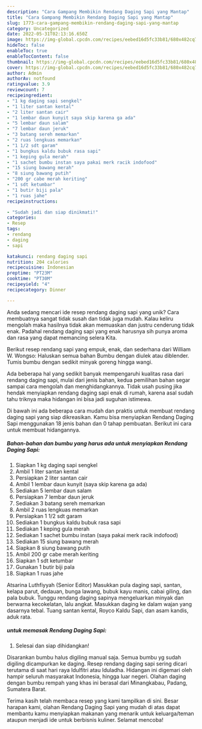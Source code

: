 ```yaml
---
description: "Cara Gampang Membikin Rendang Daging Sapi yang Mantap"
title: "Cara Gampang Membikin Rendang Daging Sapi yang Mantap"
slug: 1773-cara-gampang-membikin-rendang-daging-sapi-yang-mantap
category: Uncategorized
date: 2022-05-31T02:13:16.650Z
image: https://img-global.cpcdn.com/recipes/eebed16d5fc33b81/680x482cq70/rendang-daging-sapi-foto-resep-utama.jpg
hideToc: false
enableToc: true
enableTocContent: false
thumbnail: https://img-global.cpcdn.com/recipes/eebed16d5fc33b81/680x482cq70/rendang-daging-sapi-foto-resep-utama.jpg
cover: https://img-global.cpcdn.com/recipes/eebed16d5fc33b81/680x482cq70/rendang-daging-sapi-foto-resep-utama.jpg
author: Admin
authorAv: notfound
ratingvalue: 3.9
reviewcount: 7
recipeingredient:
- "1 kg daging sapi sengkel"
- "1 liter santan kental"
- "2 liter santan cair"
- "1 lembar daun kunyit saya skip karena ga ada"
- "5 lembar daun salam"
- "7 lembar daun jeruk"
- "3 batang sereh memarkan"
- "2 ruas lengkuas memarkan"
- "1 1/2 sdt garam"
- "1 bungkus kaldu bubuk rasa sapi"
- "1 keping gula merah"
- "1 sachet bumbu instan saya pakai merk racik indofood"
- "15 siung bawang merah"
- "8 siung bawang putih"
- "200 gr cabe merah keriting"
- "1 sdt ketumbar"
- "1 butir biji pala"
- "1 ruas jahe"
recipeinstructions:

- "Sudah jadi dan siap dinikmati!"
categories:
- Resep
tags:
- rendang
- daging
- sapi

katakunci: rendang daging sapi 
nutrition: 204 calories
recipecuisine: Indonesian
preptime: "PT23M"
cooktime: "PT30M"
recipeyield: "4"
recipecategory: Dinner

---
```





Anda sedang mencari ide resep rendang daging sapi yang unik? Cara membuatnya sangat tidak susah dan tidak juga mudah. Kalau keliru mengolah maka hasilnya tidak akan memuaskan dan justru cenderung tidak enak. Padahal rendang daging sapi yang enak harusnya sih punya aroma dan rasa yang dapat memancing selera Kita.





Berikut resep rendang sapi yang empuk, enak, dan sederhana dari William W. Wongso: Haluskan semua bahan Bumbu dengan diulek atau diblender. Tumis bumbu dengan sedikit minyak goreng hingga wangi.

Ada beberapa hal yang sedikit banyak mempengaruhi kualitas rasa dari rendang daging sapi, mulai dari jenis bahan, kedua pemilihan bahan segar sampai cara mengolah dan menghidangkannya. Tidak usah pusing jika hendak menyiapkan rendang daging sapi enak di rumah, karena asal sudah tahu triknya maka hidangan ini bisa jadi suguhan istimewa.






Di bawah ini ada beberapa cara mudah dan praktis untuk membuat rendang daging sapi yang siap dikreasikan. Kamu bisa menyiapkan Rendang Daging Sapi menggunakan 18 jenis bahan dan 0 tahap pembuatan. Berikut ini cara untuk membuat hidangannya.

<!--inarticleads1-->

##### Bahan-bahan dan bumbu yang harus ada untuk menyiapkan Rendang Daging Sapi:

1. Siapkan 1 kg daging sapi sengkel
1. Ambil 1 liter santan kental
1. Persiapkan 2 liter santan cair
1. Ambil 1 lembar daun kunyit (saya skip karena ga ada)
1. Sediakan 5 lembar daun salam
1. Persiapkan 7 lembar daun jeruk
1. Sediakan 3 batang sereh memarkan
1. Ambil 2 ruas lengkuas memarkan
1. Persiapkan 1 1/2 sdt garam
1. Sediakan 1 bungkus kaldu bubuk rasa sapi
1. Sediakan 1 keping gula merah
1. Sediakan 1 sachet bumbu instan (saya pakai merk racik indofood)
1. Sediakan 15 siung bawang merah
1. Siapkan 8 siung bawang putih
1. Ambil 200 gr cabe merah keriting
1. Siapkan 1 sdt ketumbar
1. Gunakan 1 butir biji pala
1. Siapkan 1 ruas jahe


Atsarina Luthfiyyah (Senior Editor) Masukkan pula daging sapi, santan, kelapa parut, dedauan, bunga lawang, bubuk kayu manis, cabai giling, dan pala bubuk. Tunggu rendang daging sapinya mengeluarkan minyak dan berwarna kecokelatan, lalu angkat. Masukkan daging ke dalam wajan yang dasarnya tebal. Tuang santan kental, Royco Kaldu Sapi, dan asam kandis, aduk rata. 

<!--inarticleads2-->

#####  untuk memasak Rendang Daging Sapi:


1. Selesai dan siap dihidangkan!

Disarankan bumbu halus digiling manual saja. Semua bumbu yg sudah digiling dicampurkan ke daging. Resep rendang daging sapi sering dicari terutama di saat hari raya Idulfitri atau Iduladha. Hidangan ini digemari oleh hampir seluruh masyarakat Indonesia, hingga luar negeri. Olahan daging dengan bumbu rempah yang khas ini berasal dari Minangkabau, Padang, Sumatera Barat. 

Terima kasih telah membaca resep yang kami tampilkan di sini. Besar harapan kami, olahan Rendang Daging Sapi yang mudah di atas dapat membantu kamu menyiapkan makanan yang menarik untuk keluarga/teman ataupun menjadi ide untuk berbisnis kuliner. Selamat mencoba!

